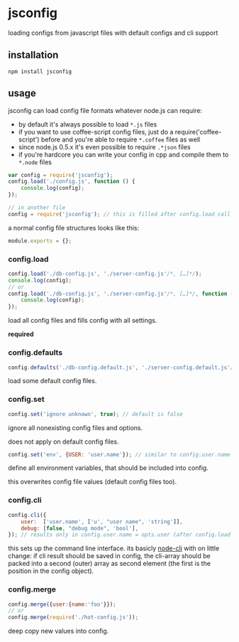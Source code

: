 # jsconfig

loading configs from javascript files with default configs and cli support

## installation

    npm install jsconfig

## usage

jsconfig can load config file formats whatever node.js can require:

* by default it's always possible to load `*.js` files
* if you want to use coffee-script config files, just do a require('coffee-script') before and you're able to require `*.coffee` files as well
* since node.js 0.5.x it's even possible to require `.*json` files
* if you're hardcore you can write your config in cpp and compile them to `*.node` files

```javascript
var config = require('jsconfig');
config.load('./config.js', function () {
    console.log(config);
});

// in another file
config = require('jsconfig'); // this is filled after config.load call

```


a normal config file structures looks like this:

```javascript
module.exports = {};
```

### config.load


```javascript
config.load('./db-config.js', './server-config.js'/*, […]*/);
console.log(config);
// or
config.load('./db-config.js', './server-config.js'/*, […]*/, function () {
    console.log(config);
});
```

load all config files and fills config with all settings.

 __required__

### config.defaults

```javascript
config.defaults('./db-config.default.js', './server-config.default.js'/*, […]*/);
```

load some default config files.

### config.set

```javascript
config.set('ignore unknown', true); // default is false
```

ignore all nonexisting config files and options.

does not apply on default config files.

```javascript
config.set('env', {USER: 'user.name'}); // similar to config.user.name = process.env.USER
```

define all environment variables, that should be included into config.

this overwrites config file values (default config files too).

### config.cli

```javascript
config.cli({
    user:  ['user.name', ['u', "user name", 'string']],
    debug: [false, "debug mode", 'bool'],
}); // results only in config.user.name = opts.user (after config.load call)
```

this sets up the command line interface. its basicly [node-cli](https://github.com/chriso/cli) with on little change: if cli result should be saved in config,
the cli-array should be packed into a second (outer) array as second element (the first is the position in the config object).

### config.merge

```javascript
config.merge({user:{name:'foo'}});
// or
config.merge(require('./hot-config.js'));
```

deep copy new values into config.


